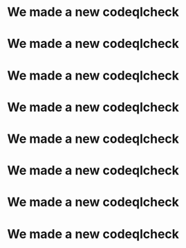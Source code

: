 # We made a new codeqlcheck
# We made a new codeqlcheck
# We made a new codeqlcheck
# We made a new codeqlcheck
# We made a new codeqlcheck
# We made a new codeqlcheck
# We made a new codeqlcheck
# We made a new codeqlcheck
